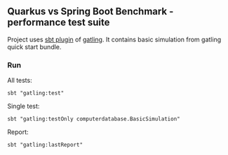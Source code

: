 ## Quarkus vs Spring Boot Benchmark - performance test suite

Project uses [sbt plugin][sbtplugindoc] of [gatling][gatlingdoc].
It contains basic simulation from gatling quick start bundle.

[sbtplugindoc]: https://gatling.io/docs/current/extensions/sbt_plugin/
[gatlingdoc]: https://gatling.io/docs/current/advanced_tutorial/

### Run

All tests:
```
sbt "gatling:test"
```

Single test:
```
sbt "gatling:testOnly computerdatabase.BasicSimulation"
```

Report:
```
sbt "gatling:lastReport"
```
